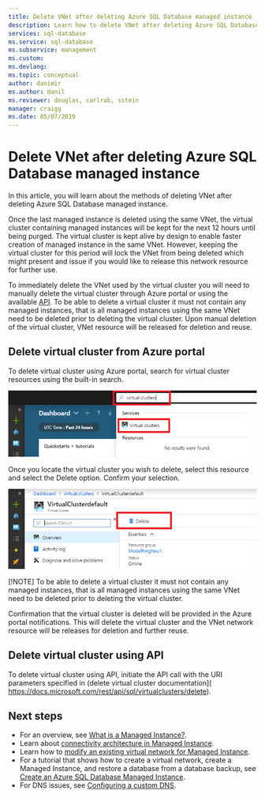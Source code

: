 ```yaml
---
title: Delete VNet after deleting Azure SQL Database managed instance | Microsoft Docs
description: Learn how to delete VNet after deleting Azure SQL Database managed instance. 
services: sql-database
ms.service: sql-database
ms.subservice: management
ms.custom: 
ms.devlang: 
ms.topic: conceptual
author: danimir
ms.author: danil
ms.reviewer: douglas, carlrab, sstein
manager: craigg
ms.date: 05/07/2019
---
```

# Delete VNet after deleting Azure SQL Database managed instance

In this article, you will learn about the methods of deleting VNet after deleting Azure SQL Database managed instance.

Once the last managed instance is deleted using the same VNet, the virtual cluster containing managed instances will be kept for the next 12 hours until being purged. The virtual cluster is kept alive by design to enable faster creation of managed instance in the same VNet. However, keeping the virtual cluster for this period will lock the VNet from being deleted which might present and issue if you would like to release this network resource for further use.

To immediately delete the VNet used by the virtual cluster you will need to manually delete the virtual cluster through Azure portal or using the available [API](https://docs.microsoft.com/rest/api/sql/virtualclusters). To be able to delete a virtual cluster it must not contain any managed instances, that is all managed instances using the same VNet need to be deleted prior to deleting the virtual cluster. Upon manual deletion of the virtual cluster, VNet resource will be released for deletion and reuse.

## Delete virtual cluster from Azure portal

To delete virtual cluster using Azure portal, search for virtual cluster resources using the built-in search.

![Search for virtual cluster.](./media/sql-database-managed-instance-delete-virtual-cluster/virtual-clusters-search.png)

Once you locate the virtual cluster you wish to delete, select this resource and select the Delete option. Confirm your selection.

![Delete virtual cluster.](./media/sql-database-managed-instance-delete-virtual-cluster/virtual-clusters-delete.png)

[!NOTE] To be able to delete a virtual cluster it must not contain any managed instances, that is all managed instances using the same VNet need to be deleted prior to deleting the virtual cluster.

Confirmation that the virtual cluster is deleted will be provided in the Azure portal notifications. This will delete the virtual cluster and the VNet network resource will be releases for deletion and further reuse.

## Delete virtual cluster using API

To delete virtual cluster using API, initiate the API call with the URI parameters specified in (delete virtual cluster documentation]( https://docs.microsoft.com/rest/api/sql/virtualclusters/delete).

## Next steps

- For an overview, see [What is a Managed Instance?](sql-database-managed-instance.md).
- Learn about [connectivity architecture in Managed Instance](sql-database-managed-instance-connectivity-architecture.md).
- Learn how to [modify an existing virtual network for Managed Instance](sql-database-managed-instance-configure-vnet-subnet.md).
- For a tutorial that shows how to create a virtual network, create a Managed Instance, and restore a database from a database backup, see [Create an Azure SQL Database Managed Instance](sql-database-managed-instance-get-started.md).
- For DNS issues, see [Configuring a custom DNS](sql-database-managed-instance-custom-dns.md).
